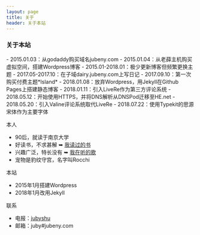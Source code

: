 ```yaml
---
layout: page 
title: 关于
header: 关于本站
---
```


<h3>关于本站</h3>
- 2015.01.03：从godaddy购买域名jubeny.com  
- 2015.01.04：从老薛主机购买虚拟空间，搭建Wordpress博客  
- 2015.01-2018.01：极少更新博客但频繁更换主题  
- 2017.05-2017.10：在子域dairy.jubeny.com上写日记  
- 2017.09.10：第一次购买付费主题*Island*  
- 2018.01.08：放弃Wordpress，用Jekyll在Github Pages上搭建静态博客  
- 2018.01.11：引入LiveRe作为第三方评论系统  
- 2018.05.12：开始使用HTTPS，并将DNS解析从DNSPod迁移至HE.net  
- 2018.05.20：引入Valine评论系统取代LiveRe  
- 2018.07.22：使用Typekit的思源宋体作为主要字体  

<i class="fa fa-user-o"> </i> 本人
- 90后，就读于南京大学
- 好读书，不求甚解 ➥ [我读过的书](http://jubeny.com/assets/my-booklist/)
- 兴趣广泛，特长没有 ➥ [我在听的歌](https://open.spotify.com/user/ybaichfkjx5z3yyu2d6s2ocyp?si=hlDROl_ESn-JSzDk_boJZQ)
- 宠物是豹纹守宫，名字叫Rocchi

<i class="fa fa-folder-o"></i> 本站
- 2015年1月搭建Wordpress
- 2018年1月改用Jekyll

<i class="fa fa-paper-plane-o"></i> 联系
- 电报：[jubyshu](https://t.me/jubyshu)
- 邮箱：juby#jubeny.com